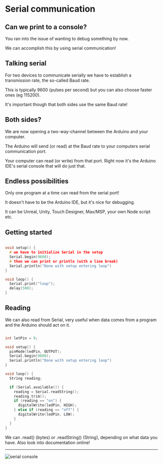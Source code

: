 # Serial communication

## Can we print to a console?

You ran into the issue of wanting to debug something by now.

We can accomplish this by using serial communication!

## Talking serial

For two devices to communicate serially we have to establish a transmission rate, the so-called Baud rate.

This is typically 9600 (pulses per second) but you can also choose faster ones (eg 115200).

It's important though that both sides use the same Baud rate!

## Both sides?

We are now opening a two-way-channel between the Arduino and your computer.

The Arduino will send (or read) at the Baud rate to your computers serial communication port.

Your computer can read (or write) from that port. Right now it's the Arduino IDE's serial console that will do just that.

## Endless possibilities

Only one program at a time can read from the serial port!

It doesn't have to be the Arduino IDE, but it's nice for debugging.

It can be Unreal, Unity, Touch Designer, Max/MSP, your own Node script etc.


## Getting started

``` c

void setup() {
  # we have to initialize Serial in the setup
  Serial.begin(9600);
  # then we can print or println (with a line break)
  Serial.println("Done with setup entering loop")
}

void loop() {
  Serial.print("loop");
  delay(500);
}

```

## Reading

We can also read from Serial, very useful when data comes from a program and the Arduino should act on it.

``` c

int letPin = 9;

void setup() {
  pinMode(ledPin, OUTPUT);
  Serial.begin(9600);
  Serial.println("Done with setup entering loop")
}

void loop() {
  String reading;

  if (Serial.available()) {
    reading = Serial.readString();
    reading.trim();
    if (reading == "on") {
      digitalWrite(ledPin, HIGH);
    } else if (reading == "off") {
      digitalWrite(ledPin, LOW);
    }
  }
}

```

We can .read() (bytes) or .readString() (String), depending on what data you have. Also look into documentation online!

---

![serial console](../assets/serial.png)
